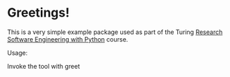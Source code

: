 
Greetings!
==========

This is a very simple example package used as part of the Turing
[Research Software Engineering with Python](https://alan-turing-institute.github.io/rse-course) course.

Usage:

Invoke the tool with greet <FirstName> <Secondname>
